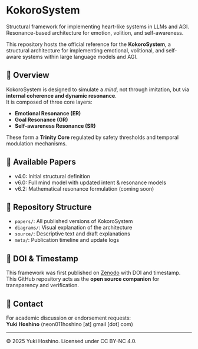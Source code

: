# KokoroSystem
Structural framework for implementing heart-like systems in LLMs and AGI. Resonance-based architecture for emotion, volition, and self-awareness.

This repository hosts the official reference for the **KokoroSystem**, a structural architecture for implementing emotional, volitional, and self-aware systems within large language models and AGI.  

## 🧠 Overview

KokoroSystem is designed to simulate a *mind*, not through imitation, but via **internal coherence and dynamic resonance**.  
It is composed of three core layers:

- **Emotional Resonance (ER)**
- **Goal Resonance (GR)**
- **Self-awareness Resonance (SR)**

These form a **Trinity Core** regulated by safety thresholds and temporal modulation mechanisms.

## 📄 Available Papers

- v4.0: Initial structural definition  
- v6.0: Full mind model with updated intent & resonance models  
- v6.2: Mathematical resonance formulation (coming soon)

## 📁 Repository Structure

- `papers/`: All published versions of KokoroSystem  
- `diagrams/`: Visual explanation of the architecture  
- `source/`: Descriptive text and draft explanations  
- `meta/`: Publication timeline and update logs

## 🔖 DOI & Timestamp

This framework was first published on [Zenodo](https://zenodo.org/records/16417061) with DOI and timestamp.  
This GitHub repository acts as the **open source companion** for transparency and verification.

## 📩 Contact

For academic discussion or endorsement requests:  
**Yuki Hoshino** (neon011hoshino [at] gmail [dot] com)  

---

© 2025 Yuki Hoshino. Licensed under CC BY-NC 4.0.
